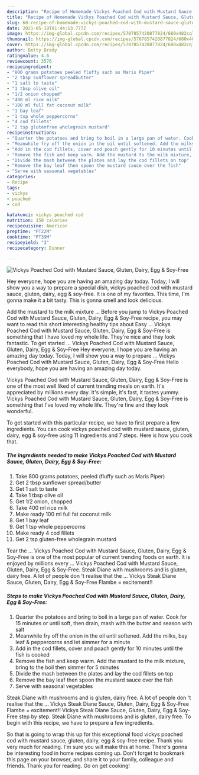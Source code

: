 ```yaml
---
description: "Recipe of Homemade Vickys Poached Cod with Mustard Sauce, Gluten, Dairy, Egg &amp;amp; Soy-Free"
title: "Recipe of Homemade Vickys Poached Cod with Mustard Sauce, Gluten, Dairy, Egg &amp;amp; Soy-Free"
slug: 68-recipe-of-homemade-vickys-poached-cod-with-mustard-sauce-gluten-dairy-egg-and-amp-soy-free
date: 2021-05-19T01:44:13.777Z
image: https://img-global.cpcdn.com/recipes/5707857420877824/680x482cq70/vickys-poached-cod-with-mustard-sauce-gluten-dairy-egg-soy-free-recipe-main-photo.jpg
thumbnail: https://img-global.cpcdn.com/recipes/5707857420877824/680x482cq70/vickys-poached-cod-with-mustard-sauce-gluten-dairy-egg-soy-free-recipe-main-photo.jpg
cover: https://img-global.cpcdn.com/recipes/5707857420877824/680x482cq70/vickys-poached-cod-with-mustard-sauce-gluten-dairy-egg-soy-free-recipe-main-photo.jpg
author: Betty Brady
ratingvalue: 4.6
reviewcount: 3576
recipeingredient:
- "800 grams potatoes peeled fluffy such as Maris Piper"
- "2 tbsp sunflower spreadbutter"
- "1 salt to taste"
- "1 tbsp olive oil"
- "1/2 onion chopped"
- "400 ml rice milk"
- "100 ml full fat coconut milk"
- "1 bay leaf"
- "1 tsp whole peppercorns"
- "4 cod fillets"
- "2 tsp glutenfree wholegrain mustard"
recipeinstructions:
- "Quarter the potatoes and bring to boil in a large pan of water. Cook for 15 minutes or until soft, then drain, mash with the butter and season with salt"
- "Meanwhile fry off the onion in the oil until softened. Add the milks, bay leaf &amp; peppercorns and let simmer for a minute"
- "Add in the cod fillets, cover and poach gently for 10 minutes until the fish is cooked"
- "Remove the fish and keep warm. Add the mustard to the milk mixture, bring to the boil then simmer for 5 minutes"
- "Divide the mash between the plates and lay the cod fillets on top"
- "Remove the bay leaf then spoon the mustard sauce over the fish"
- "Serve with seasonal vegetables"
categories:
- Recipe
tags:
- vickys
- poached
- cod

katakunci: vickys poached cod 
nutrition: 158 calories
recipecuisine: American
preptime: "PT22M"
cooktime: "PT39M"
recipeyield: "3"
recipecategory: Dinner

---
```



![Vickys Poached Cod with Mustard Sauce, Gluten, Dairy, Egg &amp; Soy-Free](https://img-global.cpcdn.com/recipes/5707857420877824/680x482cq70/vickys-poached-cod-with-mustard-sauce-gluten-dairy-egg-soy-free-recipe-main-photo.jpg)

Hey everyone, hope you are having an amazing day today. Today, I will show you a way to prepare a special dish, vickys poached cod with mustard sauce, gluten, dairy, egg &amp; soy-free. It is one of my favorites. This time, I'm gonna make it a bit tasty. This is gonna smell and look delicious.

Add the mustard to the milk mixture … Before you jump to Vickys Poached Cod with Mustard Sauce, Gluten, Dairy, Egg &amp; Soy-Free recipe, you may want to read this short interesting healthy tips about Easy … Vickys Poached Cod with Mustard Sauce, Gluten, Dairy, Egg &amp; Soy-Free is something that I have loved my whole life. They&#39;re nice and they look fantastic. To get started … Vickys Poached Cod with Mustard Sauce, Gluten, Dairy, Egg &amp; Soy-Free Hey everyone, I hope you are having an amazing day today. Today, I will show you a way to prepare … Vickys Poached Cod with Mustard Sauce, Gluten, Dairy, Egg &amp; Soy-Free Hello everybody, hope you are having an amazing day today.

Vickys Poached Cod with Mustard Sauce, Gluten, Dairy, Egg &amp; Soy-Free is one of the most well liked of current trending meals on earth. It's appreciated by millions every day. It's simple, it's fast, it tastes yummy. Vickys Poached Cod with Mustard Sauce, Gluten, Dairy, Egg &amp; Soy-Free is something that I've loved my whole life. They're fine and they look wonderful.


To get started with this particular recipe, we have to first prepare a few ingredients. You can cook vickys poached cod with mustard sauce, gluten, dairy, egg &amp; soy-free using 11 ingredients and 7 steps. Here is how you cook that.

<!--inarticleads1-->

##### The ingredients needed to make Vickys Poached Cod with Mustard Sauce, Gluten, Dairy, Egg &amp; Soy-Free:

1. Take 800 grams potatoes, peeled (fluffy such as Maris Piper)
1. Get 2 tbsp sunflower spread/butter
1. Get 1 salt to taste
1. Take 1 tbsp olive oil
1. Get 1/2 onion, chopped
1. Take 400 ml rice milk
1. Make ready 100 ml full fat coconut milk
1. Get 1 bay leaf
1. Get 1 tsp whole peppercorns
1. Make ready 4 cod fillets
1. Get 2 tsp gluten-free wholegrain mustard


Tear the … Vickys Poached Cod with Mustard Sauce, Gluten, Dairy, Egg &amp; Soy-Free is one of the most popular of current trending foods on earth. It is enjoyed by millions every … Vickys Poached Cod with Mustard Sauce, Gluten, Dairy, Egg &amp; Soy-Free. Steak Diane with mushrooms and is gluten, dairy free. A lot of people don &#39;t realise that the … Vickys Steak Diane Sauce, Gluten, Dairy, Egg &amp; Soy-Free Flambe = excitement!! 

<!--inarticleads2-->

##### Steps to make Vickys Poached Cod with Mustard Sauce, Gluten, Dairy, Egg &amp; Soy-Free:

1. Quarter the potatoes and bring to boil in a large pan of water. Cook for 15 minutes or until soft, then drain, mash with the butter and season with salt
1. Meanwhile fry off the onion in the oil until softened. Add the milks, bay leaf &amp; peppercorns and let simmer for a minute
1. Add in the cod fillets, cover and poach gently for 10 minutes until the fish is cooked
1. Remove the fish and keep warm. Add the mustard to the milk mixture, bring to the boil then simmer for 5 minutes
1. Divide the mash between the plates and lay the cod fillets on top
1. Remove the bay leaf then spoon the mustard sauce over the fish
1. Serve with seasonal vegetables


Steak Diane with mushrooms and is gluten, dairy free. A lot of people don &#39;t realise that the … Vickys Steak Diane Sauce, Gluten, Dairy, Egg &amp; Soy-Free Flambe = excitement!! Vickys Steak Diane Sauce, Gluten, Dairy, Egg &amp; Soy-Free step by step. Steak Diane with mushrooms and is gluten, dairy free. To begin with this recipe, we have to prepare a few ingredients. 

So that is going to wrap this up for this exceptional food vickys poached cod with mustard sauce, gluten, dairy, egg &amp; soy-free recipe. Thank you very much for reading. I'm sure you will make this at home. There's gonna be interesting food in home recipes coming up. Don't forget to bookmark this page on your browser, and share it to your family, colleague and friends. Thank you for reading. Go on get cooking!
